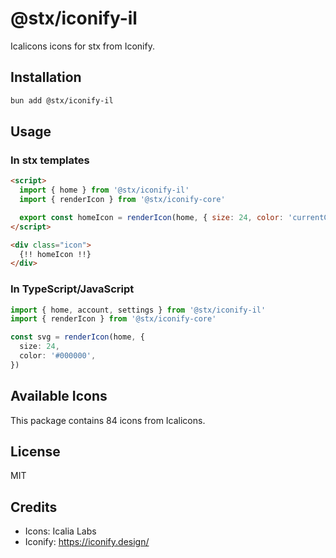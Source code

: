 # @stx/iconify-il

Icalicons icons for stx from Iconify.

## Installation

```bash
bun add @stx/iconify-il
```

## Usage

### In stx templates

```html
<script>
  import { home } from '@stx/iconify-il'
  import { renderIcon } from '@stx/iconify-core'

  export const homeIcon = renderIcon(home, { size: 24, color: 'currentColor' })
</script>

<div class="icon">
  {!! homeIcon !!}
</div>
```

### In TypeScript/JavaScript

```typescript
import { home, account, settings } from '@stx/iconify-il'
import { renderIcon } from '@stx/iconify-core'

const svg = renderIcon(home, {
  size: 24,
  color: '#000000',
})
```

## Available Icons

This package contains 84 icons from Icalicons.

## License

MIT



## Credits

- Icons: Icalia Labs
- Iconify: https://iconify.design/
